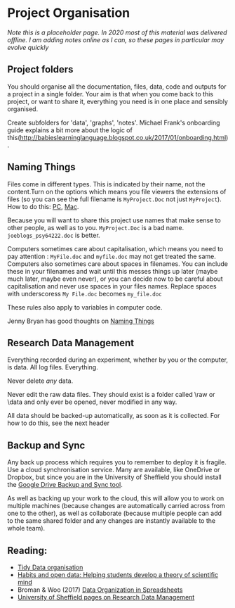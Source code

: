# Project Organisation

<div class="info">
<p><em>Note this is a placeholder page. In 2020 most of this material was delivered offline. I am adding notes online as I can, so these pages in particular may evolve quickly</em></p>
</div>
  
## Project folders

You should organise all the documentation, files, data, code and outputs for a project in a single folder. Your aim is that when you come back to this project, or want to share it, everything you need is in one place and sensibly organised.

Create subfolders for 'data', 'graphs', 'notes'. Michael Frank's onboarding guide explains a bit more about the logic of this(http://babieslearninglanguage.blogspot.co.uk/2017/01/onboarding.html).

## Naming Things

Files come in different types. This is indicated by their name, not the content.Turn on the options which means you file viewers the extensions of files (so you can see the full filename is ``MyProject.Doc`` not just ``MyProject``). How to do this: [PC](https://www.howtogeek.com/205086/beginner-how-to-make-windows-show-file-extensions/), [Mac](https://support.apple.com/en-gb/guide/mac-help/mchlp2304/mac).

Because you will want to share this project use names that make sense to other people, as well as to you. ``MyProject.Doc`` is a bad name. ``joeblogs_psy64222.doc`` is better.

Computers sometimes care about capitalisation, which means you need to pay attention : ``MyFile.doc`` and ``myfile.doc`` may not get treated the same. Computers also sometimes care about spaces in filenames. You can include these in your filenames and wait until this messes things up later (maybe much later, maybe even never), or you can decide now to be careful about capitalisation and never use spaces in your files names. Replace spaces with underscoress ``My File.doc`` becomes ``my_file.doc``

These rules also apply to variables in computer code.

Jenny Bryan has good thoughts on [Naming Things](http://www2.stat.duke.edu/~rcs46/lectures_2015/01-markdown-git/slides/naming-slides/naming-slides.pdf)
  
## Research Data Management

Everything recorded during an experiment, whether by you or the computer, is data. All log files. Everything.

Never delete *any* data.

Never edit the raw data files. They should exist is a folder called \raw or \data and only ever be opened, never modified in any way.

All data should be backed-up automatically, as soon as it is collected. For how to do this, see the next header


## Backup and Sync

Any back up process which requires you to remember to deploy it is fragile. Use a cloud synchronisation service. Many are available, like OneDrive or Dropbox, but since you are in the University of Sheffield you should install the [Google Drive Backup and Sync tool](https://www.google.com/drive/download/). 

As well as backing up your work to the cloud, this will allow you to work on multiple machines (because changes are automatically carried across from one to the other), as well as collaborate (because multiple people can add to the same shared folder and any changes are instantly available to the whole team).


## Reading: 

* [Tidy Data organisation](http://vita.had.co.nz/papers/tidy-data.pdf) 
* [Habits and open data: Helping students develop a theory of scientific mind ](http://bayesfactor.blogspot.co.uk/2015/11/habits-and-open-data-helping-students.html)
* Broman & Woo (2017) [Data Organization in Spreadsheets](https://www.tandfonline.com/doi/full/10.1080/00031305.2017.1375989)
* [University of Sheffield pages on Research Data Management](https://www.sheffield.ac.uk/library/rdm/index)
